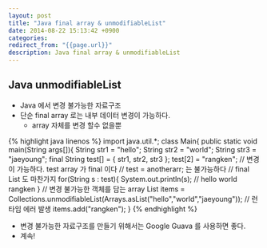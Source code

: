 ```yaml
---
layout: post
title: "Java final array & unmodifiableList"
date: 2014-08-22 15:13:42 +0900
categories:
redirect_from: "{{page.url}}"
description: Java final array & unmodifiableList
---
```



## Java unmodifiableList
- Java 에서 변경 불가능한 자료구조 
- 단순 final array 로는 내부 데이터 변경이 가능하다.
    - array 자체를 변경 할수 없을뿐

{% highlight java linenos %}
import java.util.*;
class Main{
  public static void main(String args[]){
    String str1 = "hello";
    String str2 = "world";
    String str3 = "jaeyoung";
    final String test[] = { str1, str2, str3 };
    test[2] = "rangken";
    // 변경이 가능하다. test array 가 final 이다
    // test = anotherarr; 는 불가능하다
    // final List<String> 도 마찬가지
    for(String s : test){
      System.out.println(s); // hello world rangken
    }
    // 변경 불가능한 객체를 담는 array
    List<String> items = Collections.unmodifiableList(Arrays.asList("hello","world","jaeyoung"));
    // 런타임 에러 발생
    items.add("rangken");
  }
{% endhighlight %}

- 변경 불가능한 자료구조를 만들기 위해서는 Google Guava 를 사용하면 좋다.
- 계속!
